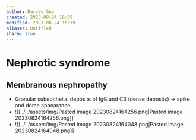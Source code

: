 ```yaml
---
author: Harvey Guo
created: 2023-08-24 16:39
modified: 2023-08-24 16:39
aliases: Untitled
share: true
---
```

# Nephrotic syndrome
## Membranous nephropathy
- Granular subepithelial deposits  of IgG and C3 (dense deposits) → spike and dome appearance
- ![[../../assets/img/Pasted image 20230824164256.png|Pasted image 20230824164256.png]]
- ![[../../assets/img/Pasted image 20230824164048.png|Pasted image 20230824164048.png]]
